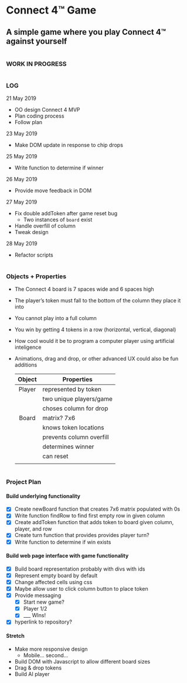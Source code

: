 # Connect 4™ Game

## A simple game where you play Connect 4™ against yourself

#

### WORK IN PROGRESS

#

### LOG

21 May 2019

- OO design Connect 4 MVP
- Plan coding process
- Follow plan

23 May 2019

- Make DOM update in response to chip drops

25 May 2019

- Write function to determine if winner

26 May 2019

- Provide move feedback in DOM

27 May 2019

- Fix double addToken after game reset bug
  - Two instances of `board` exist
- Handle overfill of column
- Tweak design

28 May 2019

- Refactor scripts

#

### Objects + Properties

- The Connect 4 board is 7 spaces wide and 6 spaces high
- The player’s token must fall to the bottom of the column they place it into
- You cannot play into a full column
- You win by getting 4 tokens in a row (horizontal, vertical, diagonal)
- How cool would it be to program a computer player using artificial inteligence
- Animations, drag and drop, or other advanced UX could also be fun additions

  | Object | Properties               |
  | :----: | ------------------------ |
  | Player | represented by token     |
  |        | two unique players/game  |
  |        | choses column for drop   |
  | Board  | matrix? 7x6              |
  |        | knows token locations    |
  |        | prevents column overfill |
  |        | determines winner        |
  |        | can reset                |
  |        |                          |

#

### Project Plan

#### Build underlying functionality

- [x] Create newBoard function that creates 7x6 matrix populated with 0s
- [x] Write function findRow to find first empty row in given column
- [x] Create addToken function that adds token to board given column, player, and row
- [x] Create turn function that provides provides player turn?
- [x] Write function to determine if win exists

#### Build web page interface with game functionality

- [x] Build board representation probably with divs with ids
- [x] Represent empty board by default
- [x] Change affected cells using css
- [x] Maybe allow user to click column button to place token
- [x] Provide messaging
  - [x] Start new game?
  - [x] Player 1/2
  - [x] \_\_\_ WIns!
- [x] hyperlink to repository?

#### Stretch

- Make more responsive design
  - Mobile... second...
- Build DOM with Javascript to allow different board sizes
- Drag & drop tokens
- Build AI player
